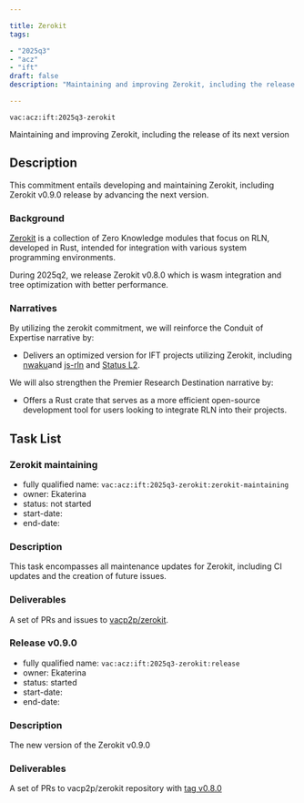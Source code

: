 ```yaml
---

title: Zerokit
tags:

- "2025q3"
- "acz"
- "ift"
draft: false
description: "Maintaining and improving Zerokit, including the release of its next version"

---
```


`vac:acz:ift:2025q3-zerokit`

Maintaining and improving Zerokit, including the release of its next version
## Description

This commitment entails developing and maintaining Zerokit, including Zerokit v0.9.0 release by advancing the next version.

### Background

[Zerokit](https://github.com/vacp2p/zerokit) is a collection of Zero Knowledge modules 
that focus on RLN, developed in Rust, intended for integration with various system programming environments.

During 2025q2, we release Zerokit v0.8.0 which is wasm integration and tree optimization with better performance. 

### Narratives

By utilizing the zerokit commitment, we will reinforce the Conduit of Expertise narrative by:

- Delivers an optimized version for IFT projects utilizing Zerokit, 
including [nwaku](https://github.com/waku-org/nwaku)and [js-rln](https://github.com/waku-org/js-rln) and [Status L2](https://docs.status.network/).

We will also strengthen the Premier Research Destination narrative by:

- Offers a Rust crate that serves as a more efficient open-source development tool for users 
looking to integrate RLN into their projects.

## Task List

### Zerokit maintaining

- fully qualified name: `vac:acz:ift:2025q3-zerokit:zerokit-maintaining`
- owner: Ekaterina
- status: not started
- start-date:
- end-date:

### Description

This task encompasses all maintenance updates for Zerokit, including CI updates and the creation of future issues.

### Deliverables

A set of PRs and issues to [vacp2p/zerokit](https://github.com/vacp2p/zerokit/).

### Release v0.9.0

- fully qualified name: `vac:acz:ift:2025q3-zerokit:release`
- owner: Ekaterina
- status: started
- start-date:
- end-date:

### Description

The new version of the Zerokit v0.9.0

### Deliverables

A set of PRs to vacp2p/zerokit repository with [tag v0.8.0](https://github.com/vacp2p/zerokit/releases/tag/v0.8.0)